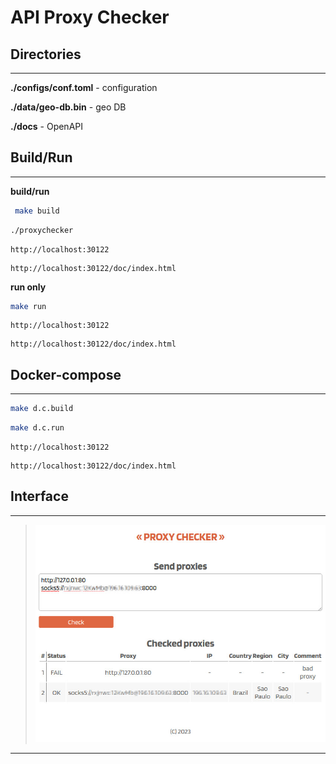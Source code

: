 # API Proxy Checker

## Directories

---

**./configs/conf.toml** - configuration

**./data/geo-db.bin** - geo DB

**./docs** - OpenAPI

## Build/Run

---

**build/run**

```sh
 make build
 ```

``` sh
./proxychecker
```

```
http://localhost:30122
```

```
http://localhost:30122/doc/index.html
```

**run only**

``` sh
make run
```

```
http://localhost:30122
```

```
http://localhost:30122/doc/index.html
```

## Docker-compose

---

```sh
make d.c.build
```

```sh
make d.c.run
```

```
http://localhost:30122
```

```
http://localhost:30122/doc/index.html
```

## Interface

---

>![app settings](docs/screen.jpg)

---